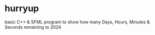 # hurryup
basic C++ &amp; SFML program to show how many Days, Hours, Minutes &amp; Seconds remaining to 2024

